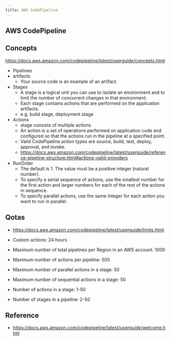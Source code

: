 ```yaml
---
title: AWS CodePipeline
---
```


## AWS CodePipeline

## Concepts
https://docs.aws.amazon.com/codepipeline/latest/userguide/concepts.html

- Pipelines
- artifacts
    - Your source code is an example of an artifact.
- Stages
    - A stage is a logical unit you can use to isolate an environment and to limit the number of concurrent changes in that environment.
    - Each stage contains actions that are performed on the application artifacts.
    - e.g. build stage, deployment stage
- Actions
    - stage consists of multiple actions
    - An action is a set of operations performed on application code and configured so that the actions run in the pipeline at a specified point.
    - Valid CodePipeline action types are source, build, test, deploy, approval, and invoke.
    - https://docs.aws.amazon.com/codepipeline/latest/userguide/reference-pipeline-structure.html#actions-valid-providers
- RunOrder
    - The default is 1. The value must be a positive integer (natural number).
    - To specify a serial sequence of actions, use the smallest number for the first action and larger numbers for each of the rest of the actions in sequence.
    - To specify parallel actions, use the same integer for each action you want to run in parallel.

## Qotas
- https://docs.aws.amazon.com/codepipeline/latest/userguide/limits.html

- Custom actions: 24 hours
- Maximum number of total pipelines per Region in an AWS account: 1000
- Maximum number of actions per pipeline: 500
- Maximum number of parallel actions in a stage: 50
- Maximum number of sequential actions in a stage: 50
- Number of actions in a stage: 1-50
- Number of stages in a pipeline: 2-50


## Reference
- https://docs.aws.amazon.com/codepipeline/latest/userguide/welcome.html

